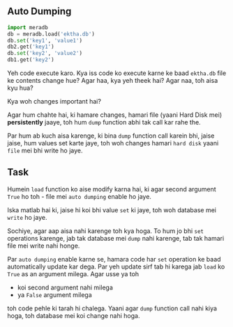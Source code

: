## Auto Dumping

```python
import meradb
db = meradb.load('ektha.db')
db.set('key1', 'value1')
db2.get('key1')
db.set('key2', 'value2')
db1.get('key2')
```

Yeh code execute karo. Kya iss code ko execute karne ke baad `ektha.db` file ke contents change hue?
Agar haa, kya yeh theek hai?
Agar naa, toh aisa kyu hua?

Kya woh changes important hai?

Agar hum chahte hai, ki hamare changes, hamari file (yaani Hard Disk mei) **persistently** jaaye, toh hum `dump` function abhi tak call kar rahe the.

Par hum ab kuch aisa karenge, ki bina `dump` function call karein bhi, jaise jaise, hum values set karte jaye, toh woh changes hamari `hard disk` yaani `file` mei bhi write ho jaye.

## Task
Humein `load` function ko aise modify karna hai, ki agar second argument `True` ho toh - file mei `auto dumping` enable ho jaye.

Iska matlab hai ki, jaise hi koi bhi value `set` ki jaye, toh woh database mei `write` ho jaye.

Sochiye, agar aap aisa nahi karenge toh kya hoga.
To hum jo bhi `set` operations karenge, jab tak database mei `dump` nahi karenge, tab tak hamari file mei write nahi honge.

Par `auto dumping` enable karne se, hamara code har `set` operation ke baad automatically update kar dega. Par yeh update sirf tab hi karega jab `load` ko `True` as an argument milega. Agar usse ya toh

- koi second argument nahi milega
- ya `False` argument milega

toh code pehle ki tarah hi chalega. Yaani agar `dump` function call nahi kiya hoga, toh database mei koi change nahi hoga.
